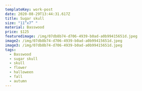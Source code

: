 ```yaml
---
templateKey: work-post
date: 2020-08-29T13:44:31.617Z
title: Sugar skull
size: "11”x7” "
material: Basswood
price: $125
featuredimage: /img/07db8b74-d706-4939-b0ad-a0b99415651d.jpeg
image2: /img/07db8b74-d706-4939-b0ad-a0b99415651d.jpeg
image3: /img/07db8b74-d706-4939-b0ad-a0b99415651d.jpeg
tags:
  - Basswood
  - sugar skull
  - skull
  - flower
  - halloween
  - fall
  - autumn
---
```

